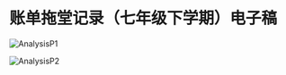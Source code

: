 ﻿---
layout: post
---

# 账单拖堂记录（七年级下学期）电子稿
![AnalysisP1](https://img1.imgtp.com/2023/06/11/OGVyg0ZM.jpeg)

![AnalysisP2](https://img1.imgtp.com/2023/06/11/Iad5ltyC.jpeg)
